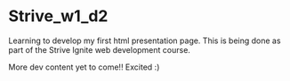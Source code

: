 # Strive_w1_d2
Learning to develop my first html presentation page. This is being done as part of the Strive Ignite web development course.

More dev content yet to come!! Excited :)

